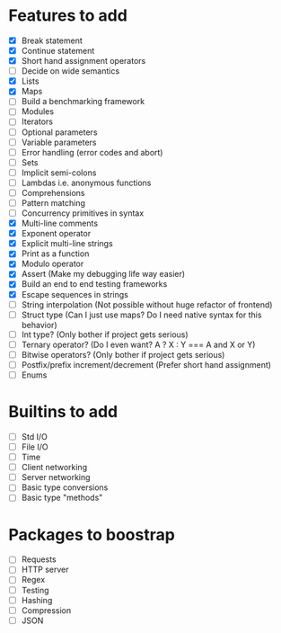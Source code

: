 # Features to add
- [x] Break statement
- [x] Continue statement
- [x] Short hand assignment operators
- [ ] Decide on wide semantics
- [x] Lists
- [x] Maps
- [ ] Build a benchmarking framework
- [ ] Modules
- [ ] Iterators
- [ ] Optional parameters
- [ ] Variable parameters
- [ ] Error handling (error codes and abort)
- [ ] Sets
- [ ] Implicit semi-colons
- [ ] Lambdas i.e. anonymous functions
- [ ] Comprehensions
- [ ] Pattern matching
- [ ] Concurrency primitives in syntax
- [x] Multi-line comments
- [x] Exponent operator
- [x] Explicit multi-line strings
- [x] Print as a function
- [x] Modulo operator
- [x] Assert (Make my debugging life way easier)
- [x] Build an end to end testing frameworks
- [x] Escape sequences in strings
- [ ] String interpolation (Not possible without huge refactor of frontend)
- [ ] Struct type (Can I just use maps? Do I need native syntax for this behavior)
- [ ] Int type? (Only bother if project gets serious)
- [ ] Ternary operator? (Do I even want? A ? X : Y === A and X or Y)
- [ ] Bitwise operators? (Only bother if project gets serious)
- [ ] Postfix/prefix increment/decrement (Prefer short hand assignment)
- [ ] Enums

# Builtins to add
- [ ] Std I/O
- [ ] File I/O
- [ ] Time
- [ ] Client networking
- [ ] Server networking
- [ ] Basic type conversions
- [ ] Basic type "methods"

# Packages to boostrap
- [ ] Requests
- [ ] HTTP server
- [ ] Regex
- [ ] Testing
- [ ] Hashing
- [ ] Compression
- [ ] JSON
